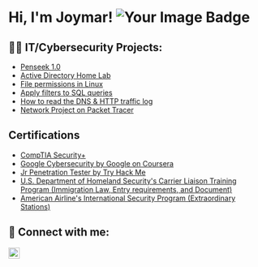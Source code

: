 <h1>Hi, I'm Joymar!
  <img src="https://tryhackme-badges.s3.amazonaws.com/crimsonalmond.png" alt="Your Image Badge" />
<h2>👨‍💻 IT/Cybersecurity Projects:</h2>

- [Penseek 1.0](https://github.com/Joymarparedes/Penseek1.0)
- [Active Directory Home Lab](https://github.com/Joymarparedes/ActiveDirectoryLab)
- [File permissions in Linux](https://github.com/Joymarparedes/File-permissions-in-Linux)
- [Apply filters to SQL queries](https://github.com/Joymarparedes/Apply-filters-to-SQL-queries)
- [How to read the DNS & HTTP traffic log](https://github.com/Joymarparedes/How-to-read-the-DNS-HTTP-traffic-log)
- [Network Project on Packet Tracer](https://github.com/Joymarparedes/PacketTracerNetworkProject)
<h2>Certifications</h2>

- [CompTIA Security+](https://www.credly.com/badges/a2d3e13c-057b-485a-9db7-e33e1e3b4a79/linked_in_profile)
- [Google Cybersecurity by Google on Coursera](https://www.coursera.org/account/accomplishments/specialization/WH7H5V5R9DN4)
- [Jr Penetration Tester by Try Hack Me](https://tryhackme-certificates.s3-eu-west-1.amazonaws.com/THM-JVXEZDAAHL.png)
- [U.S. Department of Homeland Security's Carrier Liaison Training Program (Immigration Law, Entry requirements, and Document)](https://www.linkedin.com/in/joymar-paredes-8309b4249/details/certifications/1635552595398/single-media-viewer/?profileId=ACoAAD2M1qQBQGn1jw7LUdw5bkZTAnkmcLPwDQs)
- [American Airline's International Security Program (Extraordinary Stations)](https://www.linkedin.com/in/joymar-paredes-8309b4249/details/certifications/1635552591940/single-media-viewer/?profileId=ACoAAD2M1qQBQGn1jw7LUdw5bkZTAnkmcLPwDQs)


<h2> 🤳 Connect with me:</h2>

[<img align="left" alt="JoshMadakor | LinkedIn" width="22px" src="https://cdn.jsdelivr.net/npm/simple-icons@v3/icons/linkedin.svg" />][linkedin]

[linkedin]: https://www.linkedin.com/in/joymarparedes/

<!--
**joshmadakor1/joshmadakor1** is a ✨ _special_ ✨ repository because its `README.md` (this file) appears on your GitHub profile.

Here are some ideas to get you started:

- 🔭 I’m currently working on ...
- 🌱 I’m currently learning ...
- 👯 I’m looking to collaborate on ...
- 🤔 I’m looking for help with ...
- 💬 Ask me about ...
- 📫 How to reach me: ...
- 😄 Pronouns: ...
- ⚡ Fun fact: ...
-->
